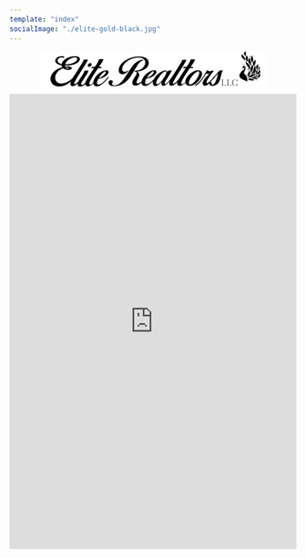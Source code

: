 ```yaml
---
template: "index"
socialImage: "./elite-gold-black.jpg"
---
```


<style>
  iframe {
    display: block;
    width: 100%;
    height: 800px; /* Fixed height */
    border: 0; /* Remove iframe border */
  }

  .logo-container {
    display: flex;
    justify-content: center;
  }

  .logo-container img {
    width: 400px;
    height: 75px;
  }
</style>

<div class="logo-container">
  <img src="https://raw.githubusercontent.com/charles-hood/redesign-elite-1/master/content/pages/main/elite-banner-800x150.jpg" alt="Elite Banner">
</div>

<iframe src="https://www.flexmls.com/share/9yX5V/Selected" frameborder="0" style="border:0;"></iframe>
